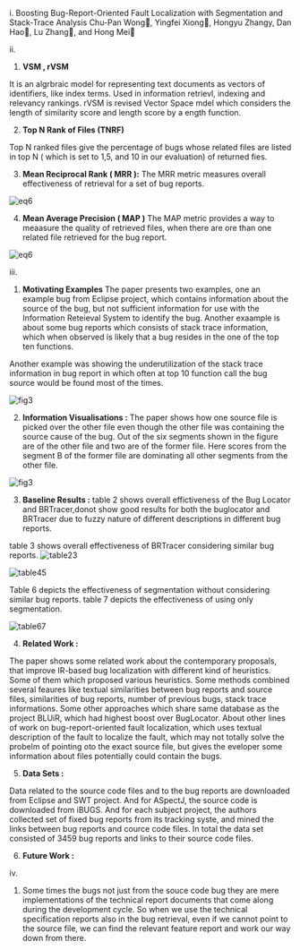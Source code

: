 i. Boosting Bug-Report-Oriented Fault Localization
with Segmentation and Stack-Trace Analysis
Chu-Pan Wong, Yingfei Xiong, Hongyu Zhangy, Dan Hao, Lu Zhang, and Hong Mei

ii.
   1. **VSM , rVSM** 
   
   It is an algrbraic model for representing text documents as vectors of identifiers, like index terms. Used in information retrievl, indexing and relevancy rankings. rVSM is revised Vector Space mdel which considers the length of similarity score and length score by a ength function.
   
   2. **Top N Rank of Files (TNRF)**
   
   Top N ranked files give the percentage of bugs whose related files are listed in top N ( which is set to 1,5, and 10 in our evaluation) of returned fies.
   
   
   3. **Mean Reciprocal Rank ( MRR ):**
   The MRR metric measures overall effectiveness of retrieval for a set of bug reports.
   
   ![eq6](https://rawgit.com/tnkteja/fss16ntadiko/hw6/read/6/.images/eq8.png)
   
   4. **Mean Average Precision ( MAP )**
   The MAP metric provides a way to meaasure the quality of retrieved files, when there are ore than one related file retrieved for the bug report.
   
   ![eq6](https://rawgit.com/tnkteja/fss16ntadiko/hw6/read/6/.images/eq9.png)
   
iii.
   1. **Motivating Examples**
   The paper presents two examples, one an example bug from Eclipse project, which contains information about the source of the bug,
   but not sufficient information for use with the Information Reteieval System to identify the bug. Another exaample is about some bug reports which consists of stack trace information, which when observed is likely that a bug resides in the one of the top ten functions.
   
   Another example was showing the underutilization of the stack trace information in bug report in which often at top 10 function call the bug source would be found most of the times.
   
   ![fig3](https://rawgit.com/tnkteja/fss16ntadiko/hw6/read/6/.images/fig3.png)
   
   
   2. **Information Visualisations :**
   The paper shows how one source file is picked over the other file even though the other file was containing the source cause of the bug. Out of the six segments shown in the figure are of the other file and two are of the former file. Here scores from the segment B of the former file are dominating all other segments from the other file.

   ![fig3](https://rawgit.com/tnkteja/fss16ntadiko/hw6/read/6/.images/fig2.png)
   
   3. **Baseline Results :**
   table 2 shows overall effictiveness of the Bug Locator and BRTracer,donot show good results for both the buglocator and BRTracer due to fuzzy nature of different descriptions in different bug reports.
   
   table 3 shows overall effectiveness of BRTracer considering similar bug reports. 
   ![table23](https://rawgit.com/tnkteja/fss16ntadiko/hw6/read/6/.images/table23.png)
   
   ![table45](https://rawgit.com/tnkteja/fss16ntadiko/hw6/read/6/.images/table45.png)
   
   Table 6 depicts the effectiveness of segmentation without considering similar bug reports. table 7 depicts the effectiveness of using only segmentation.
   
   ![table67](https://rawgit.com/tnkteja/fss16ntadiko/hw6/read/6/.images/table67.png)
   
   4. **Related Work :**
   
   The paper shows some related work about the contemporary proposals, that improve IR-based bug localization with different kind of heuristics.  Some of them which proposed various heuristics. Some methods combined several feaures like  textual similarities between bug reports and source files, similarities of bug reports, number of previous bugs, stack trace informations. Some other approaches which  share same database as the project BLUiR, which had highest boost over BugLocator. About other lines of work on bug-report-oriented fault localization, which uses textual description of the fault to localize the fault, which may not totally solve the probelm of pointing oto the exact source file, but gives the eveloper some information about files potentially could contain the bugs.
   
   5. **Data Sets :**
   
   Data related to the source code files and to the bug reports are downloaded from Eclipse and SWT project. And for ASpectJ, the source code is downloaded from iBUGS. And for each subject project, the authors collected set of fixed bug reports from its tracking syste, and mined the links between bug reports and cource code files. In total the data set consisted of 3459 bug reports and links to their source code files.
   
   6. **Future Work :**

iv.
  1.  Some times the bugs not just from the souce code bug they are mere implementations of the technical report documents that come along during the development cycle. So when we use the technical specification reports also in the bug retrieval, even if we cannot point to the source file, we can find the relevant feature report and work our way down from there.
